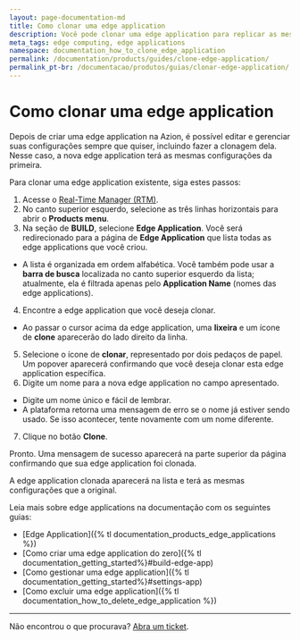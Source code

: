 ```yaml
---
layout: page-documentation-md
title: Como clonar uma edge application
description: Você pode clonar uma edge application para replicar as mesmas configurações em uma nova application.
meta_tags: edge computing, edge applications
namespace: documentation_how_to_clone_edge_application
permalink: /documentation/products/guides/clone-edge-application/
permalink_pt-br: /documentacao/produtos/guias/clonar-edge-application/
---
```


# Como clonar uma edge application

Depois de criar uma edge application na Azion, é possível editar e gerenciar suas configurações sempre que quiser, incluindo fazer a clonagem dela. Nesse caso, a nova edge application terá as mesmas configurações da primeira.

Para clonar uma edge application existente, siga estes passos:

1. Acesse o [Real-Time Manager (RTM)](https://manager.azion.com/).
2. No canto superior esquerdo, selecione as três linhas horizontais para abrir o **Products menu**.
3. Na seção de **BUILD**, selecione **Edge Application**. Você será redirecionado para a página de **Edge Application** que lista todas as edge applications que você criou.
- A lista é organizada em ordem alfabética. Você também pode usar a **barra de busca** localizada no canto superior esquerdo da lista; atualmente, ela é filtrada apenas pelo **Application Name** (nomes das edge applications).
4. Encontre a edge application que você deseja clonar.
- Ao passar o cursor acima da edge application, uma **lixeira** e um ícone de **clone** aparecerão do lado direito da linha.
5. Selecione o ícone de **clonar**, representado por dois pedaços de papel. Um popover aparecerá confirmando que você deseja clonar esta edge application específica.
6. Digite um nome para a nova edge application no campo apresentado.
- Digite um nome único e fácil de lembrar.
- A plataforma retorna uma mensagem de erro se o nome já estiver sendo usado. Se isso acontecer, tente novamente com um nome diferente.
7. Clique no botão **Clone**.

Pronto. Uma mensagem de sucesso aparecerá na parte superior da página confirmando que sua edge application foi clonada.

A edge application clonada aparecerá na lista e terá as mesmas configurações que a original.

Leia mais sobre edge applications na documentação com os seguintes guias:

- [Edge Application]({% tl documentation_products_edge_applications %})
- [Como criar uma edge application do zero]({% tl documentation_getting_started%}#build-edge-app)
- [Como gestionar uma edge application]({% tl documentation_getting_started%}#settings-app)
- [Como excluir uma edge application]({% tl documentation_how_to_delete_edge_application %})

---

Não encontrou o que procurava? [Abra um ticket](https://tickets.azion.com/).
